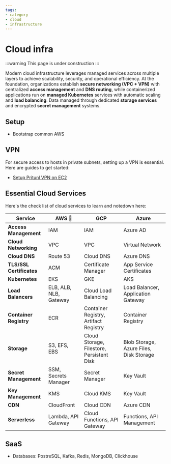 ```yaml
---
tags:
- category
- cloud
- infrastructure
---
```


# Cloud infra

:::warning This page is under construction
:::

Modern cloud infrastructure leverages managed services across multiple layers to achieve scalability, security, and operational efficiency. At the foundation, organizations establish **secure networking (VPC + VPN)** with centralized **access management** and **DNS routing**, while containerized applications run on **managed Kubernetes** services with automatic scaling and **load balancing**. Data managed through dedicated **storage services** and encrypted **secret management** systems.

## Setup

* Bootstrap common AWS

## VPN

For secure access to hosts in private subnets, setting up a VPN is essential. Here are guides to get started:

* [Setup Pritunl VPN on EC2](vpn)

## Essential Cloud Services

Here's the check list of cloud services to learn and notedown here:

| Service | AWS 🔄 | GCP | Azure |
|---------|-----|-----|-------|
| **Access Management** | IAM | IAM | Azure AD |
| **Cloud Networking** | VPC | VPC | Virtual Network |
| **Cloud DNS** | Route 53 | Cloud DNS | Azure DNS |
| **TLS/SSL Certificates** | ACM | Certificate Manager | App Service Certificates |
| **Kubernetes** | EKS | GKE | AKS |
| **Load Balancers** | ELB, ALB, NLB, Gateway | Cloud Load Balancing | Load Balancer, Application Gateway |
| **Container Registry** | ECR | Container Registry, Artifact Registry | Container Registry |
| **Storage** | S3, EFS, EBS | Cloud Storage, Filestore, Persistent Disk | Blob Storage, Azure Files, Disk Storage |
| **Secret Management** | SSM, Secrets Manager | Secret Manager | Key Vault |
| **Key Management** | KMS | Cloud KMS | Key Vault |
| **CDN** | CloudFront | Cloud CDN | Azure CDN |
| **Serverless** | Lambda, API Gateway | Cloud Functions, API Gateway | Functions, API Management |

## SaaS

* Databases: PostreSQL, Kafka, Redis, MongoDB, Clickhouse
